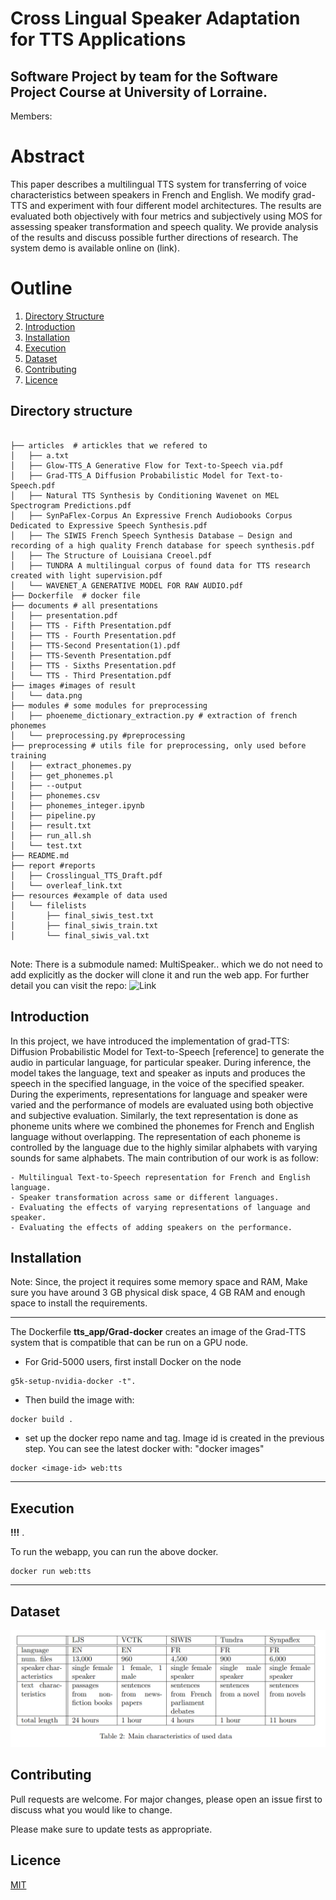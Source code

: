 
# Cross Lingual Speaker Adaptation for TTS Applications


## Software Project by team for the Software Project Course at University of Lorraine.
Members: 

# Abstract

This paper describes a multilingual TTS system for transferring of voice characteristics between speakers in French and English. We modify grad-TTS and experiment with four different model architectures. The results are evaluated both objectively with four metrics and subjectively using MOS for assessing speaker transformation and speech quality. We provide analysis of the results and discuss possible further directions of research. The system demo is available online on (link).

# Outline

1. [Directory Structure](#directory-structure)
2. [Introduction](#introduction)
3. [Installation](#installation)
4. [Execution](#execution)
5. [Dataset](#dataset)
6. [Contributing](#contributing)
7. [Licence](#licence)


## Directory structure

```

├── articles  # artickles that we refered to
│   ├── a.txt
│   ├── Glow-TTS_A Generative Flow for Text-to-Speech via.pdf
│   ├── Grad-TTS_A Diffusion Probabilistic Model for Text-to-Speech.pdf
│   ├── Natural TTS Synthesis by Conditioning Wavenet on MEL Spectrogram Predictions.pdf
│   ├── SynPaFlex-Corpus An Expressive French Audiobooks Corpus Dedicated to Expressive Speech Synthesis.pdf
│   ├── The SIWIS French Speech Synthesis Database – Design and recording of a high quality French database for speech synthesis.pdf
│   ├── The Structure of Louisiana Creoel.pdf
│   ├── TUNDRA A multilingual corpus of found data for TTS research created with light supervision.pdf
│   └── WAVENET_A GENERATIVE MODEL FOR RAW AUDIO.pdf
├── Dockerfile  # docker file
├── documents # all presentations
│   ├── presentation.pdf
│   ├── TTS - Fifth Presentation.pdf
│   ├── TTS - Fourth Presentation.pdf
│   ├── TTS-Second Presentation(1).pdf
│   ├── TTS-Seventh Presentation.pdf
│   ├── TTS - Sixths Presentation.pdf
│   └── TTS - Third Presentation.pdf
├── images #images of result
│   └── data.png
├── modules # some modules for preprocessing
│   ├── phoeneme_dictionary_extraction.py # extraction of french phonemes
│   └── preprocessing.py #preprocessing
├── preprocessing # utils file for preprocessing, only used before training
│   ├── extract_phonemes.py
│   ├── get_phonemes.pl
│   ├── --output
│   ├── phonemes.csv
│   ├── phonemes_integer.ipynb
│   ├── pipeline.py
│   ├── result.txt
│   ├── run_all.sh
│   └── test.txt
├── README.md 
├── report #reports
│   ├── Crosslingual_TTS_Draft.pdf
│   └── overleaf_link.txt
├── resources #example of data used
│   └── filelists
│       ├── final_siwis_test.txt
│       ├── final_siwis_train.txt
│       └── final_siwis_val.txt


```
    
Note: There is a submodule named: MultiSpeaker.. which we do not need to add explicitly as the docker will clone it and run the web app. For further detail you can visit the repo: ![Link](https://github.com/sarmilaupadhyaya/MultiSpeaker-TTS-V1)

## Introduction

In this project, we have introduced the implementation of grad-TTS: Diffusion Probabilistic Model for Text-to-Speech [reference] to generate the audio in particular language, for particular speaker. During inference, the model takes the language, text and speaker as inputs and produces the speech in the specified language, in the voice of the specified speaker. During the experiments, representations for language and speaker were varied and the performance of models are evaluated using both objective and subjective evaluation. Similarly, the text representation is done as phoneme units where we combined the phonemes for French and English language without overlapping. The representation of each phoneme is controlled by the language due to the highly similar alphabets with varying sounds for same alphabets. The main contribution of our work is as follow:


    - Multilingual Text-to-Speech representation for French and English language.
    - Speaker transformation across same or different languages.
    - Evaluating the effects of varying representations of language and speaker.
    - Evaluating the effects of adding speakers on the performance.



## Installation

Note: Since, the project it requires some memory space and RAM, Make sure you have around 3 GB physical disk space, 4 GB RAM and enough space to install the requirements. 

---

The Dockerfile **tts_app/Grad-docker** creates an image of the Grad-TTS system that is compatible that can be run on a GPU node.

- For Grid-5000 users, first install Docker on the node 

```
g5k-setup-nvidia-docker -t".
```

- Then build the image with:

```
docker build .
```


- set up the docker repo name and tag. Image id is created in the previous step. You can see the latest docker with: "docker images"

```
docker <image-id> web:tts
```

---


## Execution
**!!!** .

To run the webapp, you can run the above docker.

```
docker run web:tts

```

---


## Dataset
![Dataset Distribution](images/data.png)
## Contributing
Pull requests are welcome. For major changes, please open an issue first to discuss what you would like to change.

Please make sure to update tests as appropriate.

## Licence
[MIT](https://choosealicense.com/licenses/mit/)
